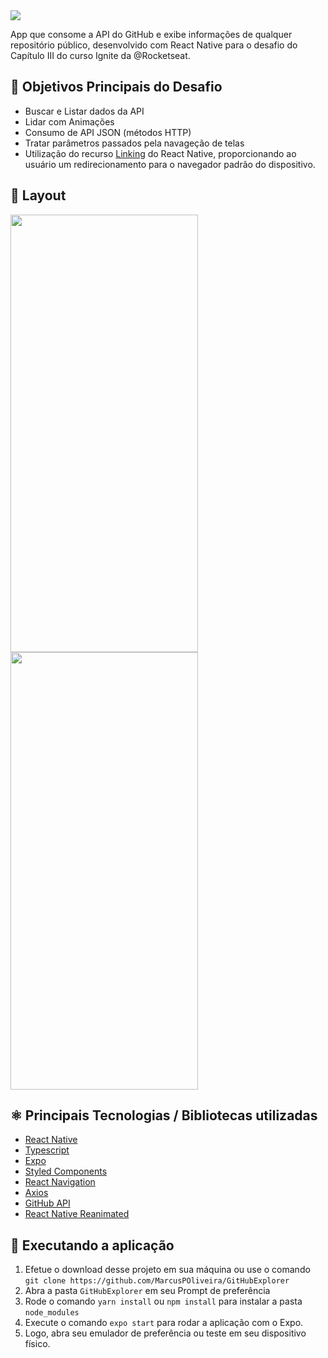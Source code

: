 <img src="https://user-images.githubusercontent.com/47436367/164245190-25ddbc8b-5946-404e-8b21-a0831808b7c0.png">

App que consome a API do GitHub e exibe informações de qualquer repositório público, desenvolvido com React Native para o desafio do Capítulo III do curso Ignite da @Rocketseat.

## 📖 Objetivos Principais do Desafio

- Buscar e Listar dados da API
- Lidar com Animações
- Consumo de API JSON (métodos HTTP)
- Tratar parâmetros passados pela navageção de telas
- Utilização do recurso [Linking](https://reactnative.dev/docs/linking) do React Native, proporcionando ao usuário um redirecionamento para o navegador padrão do dispositivo.

## 📱 Layout

<p float="left">
  <img src="https://user-images.githubusercontent.com/47436367/164246184-46901726-c3b7-4c53-9511-7f841291a543.jpeg" height=700 width=300>
  <img src="https://user-images.githubusercontent.com/47436367/164246253-a5b10384-7cbe-4393-a50b-140d912509cd.jpeg" height=700 width=300>
</p>

## ⚛ Principais Tecnologias / Bibliotecas utilizadas
- [React Native](https://reactnative.dev/)
- [Typescript](https://www.typescriptlang.org/)
- [Expo](https://docs.expo.dev/)
- [Styled Components](https://styled-components.com/)
- [React Navigation](https://reactnavigation.org/)
- [Axios](https://axios-http.com/ptbr/docs/intro)
- [GitHub API](https://api.github.com/)
- [React Native Reanimated](https://docs.swmansion.com/react-native-reanimated/)


## 🔧 Executando a aplicação
1. Efetue o download desse projeto em sua máquina ou use o comando ``git clone https://github.com/MarcusPOliveira/GitHubExplorer``
2. Abra a pasta ``GitHubExplorer`` em seu Prompt de preferência
3. Rode o comando ``yarn install`` ou ``npm install`` para instalar a pasta ``node_modules``
4. Execute o comando ``expo start`` para rodar a aplicação com o Expo.
5. Logo, abra seu emulador de preferência ou teste em seu dispositivo físico.


